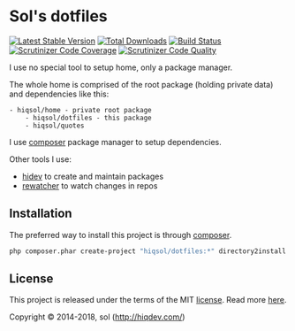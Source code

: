 # Sol's dotfiles

[![Latest Stable Version](https://poser.pugx.org/hiqsol/dotfiles/v/stable)](https://packagist.org/packages/hiqsol/dotfiles)
[![Total Downloads](https://poser.pugx.org/hiqsol/dotfiles/downloads)](https://packagist.org/packages/hiqsol/dotfiles)
[![Build Status](https://img.shields.io/travis/hiqsol/dotfiles.svg)](https://travis-ci.org/hiqsol/dotfiles)
[![Scrutinizer Code Coverage](https://img.shields.io/scrutinizer/coverage/g/hiqsol/dotfiles.svg)](https://scrutinizer-ci.com/g/hiqsol/dotfiles/)
[![Scrutinizer Code Quality](https://img.shields.io/scrutinizer/g/hiqsol/dotfiles.svg)](https://scrutinizer-ci.com/g/hiqsol/dotfiles/)

I use no special tool to setup home, only a package manager.

The whole home is comprised of the root package (holding private data)
and dependencies like this:

    - hiqsol/home - private root package
        - hiqsol/dotfiles - this package
        - hiqsol/quotes

I use [composer] package manager to setup dependencies.

Other tools I use:

- [hidev] to create and maintain packages
- [rewatcher] to watch changes in repos

[hidev]:        https://github.com/hiqdev/hidev
[rewatcher]:    https://github.com/hiqdev/rewatcher
[composer]:     https://getcomposer.org/

## Installation

The preferred way to install this project is through [composer](http://getcomposer.org/download/).

```sh
php composer.phar create-project "hiqsol/dotfiles:*" directory2install
```

## License

This project is released under the terms of the MIT [license](LICENSE).
Read more [here](http://choosealicense.com/licenses/mit).

Copyright © 2014-2018, sol (http://hiqdev.com/)
